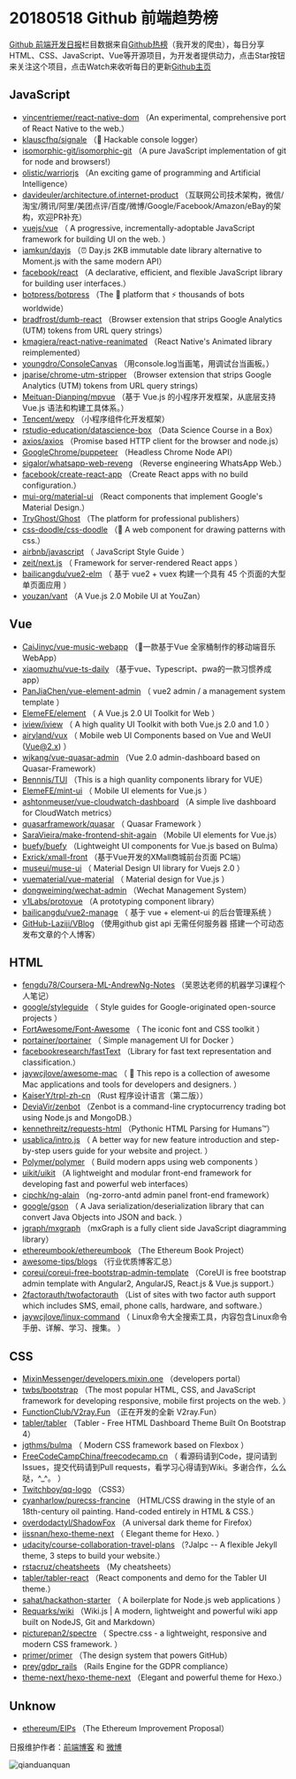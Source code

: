 # 20180518 Github 前端趋势榜

[Github 前端开发日报](https://qdkfweb.cn/c/news)栏目数据来自[Github热榜](https://github.qdkfweb.cn/)（我开发的爬虫），每日分享HTML、CSS、JavaScript、Vue等开源项目，为开发者提供动力，点击Star按钮来关注这个项目，点击Watch来收听每日的更新[Github主页](https://github.com/kujian/githubTrending)
## JavaScript

* [vincentriemer/react-native-dom](https://github.com/vincentriemer/react-native-dom) （An experimental, comprehensive port of React Native to the web.）
* [klauscfhq/signale](https://github.com/klauscfhq/signale) （👋 Hackable console logger）
* [isomorphic-git/isomorphic-git](https://github.com/isomorphic-git/isomorphic-git) （A pure JavaScript implementation of git for node and browsers!）
* [olistic/warriorjs](https://github.com/olistic/warriorjs) （An exciting game of programming and Artificial Intelligence）
* [davideuler/architecture.of.internet-product](https://github.com/davideuler/architecture.of.internet-product) （互联网公司技术架构，微信/淘宝/腾讯/阿里/美团点评/百度/微博/Google/Facebook/Amazon/eBay的架构，欢迎PR补充）
* [vuejs/vue](https://github.com/vuejs/vue) （
        A progressive, incrementally-adoptable JavaScript framework for building UI on the web.
      ）
* [iamkun/dayjs](https://github.com/iamkun/dayjs) （⏰ Day.js 2KB immutable date library alternative to Moment.js with the same modern API）
* [facebook/react](https://github.com/facebook/react) （A declarative, efficient, and flexible JavaScript library for building user interfaces.）
* [botpress/botpress](https://github.com/botpress/botpress) （The 🤖 platform that ⚡ thousands of bots worldwide）
* [bradfrost/dumb-react](https://github.com/bradfrost/dumb-react) （Browser extension that strips Google Analytics (UTM) tokens from URL query strings）
* [kmagiera/react-native-reanimated](https://github.com/kmagiera/react-native-reanimated) （React Native's Animated library reimplemented）
* [youngdro/ConsoleCanvas](https://github.com/youngdro/ConsoleCanvas) （用console.log当画笔，用调试台当画板。）
* [jparise/chrome-utm-stripper](https://github.com/jparise/chrome-utm-stripper) （Browser extension that strips Google Analytics (UTM) tokens from URL query strings）
* [Meituan-Dianping/mpvue](https://github.com/Meituan-Dianping/mpvue) （基于 Vue.js 的小程序开发框架，从底层支持 Vue.js 语法和构建工具体系。）
* [Tencent/wepy](https://github.com/Tencent/wepy) （小程序组件化开发框架）
* [rstudio-education/datascience-box](https://github.com/rstudio-education/datascience-box) （Data Science Course in a Box）
* [axios/axios](https://github.com/axios/axios) （Promise based HTTP client for the browser and node.js）
* [GoogleChrome/puppeteer](https://github.com/GoogleChrome/puppeteer) （Headless Chrome Node API）
* [sigalor/whatsapp-web-reveng](https://github.com/sigalor/whatsapp-web-reveng) （Reverse engineering WhatsApp Web.）
* [facebook/create-react-app](https://github.com/facebook/create-react-app) （Create React apps with no build configuration.）
* [mui-org/material-ui](https://github.com/mui-org/material-ui) （React components that implement Google's Material Design.）
* [TryGhost/Ghost](https://github.com/TryGhost/Ghost) （The platform for professional publishers）
* [css-doodle/css-doodle](https://github.com/css-doodle/css-doodle) （🎨 A web component for drawing patterns with css.）
* [airbnb/javascript](https://github.com/airbnb/javascript) （
        JavaScript Style Guide
      ）
* [zeit/next.js](https://github.com/zeit/next.js) （
        Framework for server-rendered React apps
      ）
* [bailicangdu/vue2-elm](https://github.com/bailicangdu/vue2-elm) （
        基于 vue2 + vuex 构建一个具有 45 个页面的大型单页面应用
      ）
* [youzan/vant](https://github.com/youzan/vant) （A Vue.js 2.0 Mobile UI at YouZan）

## Vue

* [CaiJinyc/vue-music-webapp](https://github.com/CaiJinyc/vue-music-webapp) （🌈一款基于Vue 全家桶制作的移动端音乐 WebApp）
* [xiaomuzhu/vue-ts-daily](https://github.com/xiaomuzhu/vue-ts-daily) （基于vue、Typescript、pwa的一款习惯养成app）
* [PanJiaChen/vue-element-admin](https://github.com/PanJiaChen/vue-element-admin) （
        vue2 admin / a management system template
      ）
* [ElemeFE/element](https://github.com/ElemeFE/element) （
        A Vue.js 2.0 UI Toolkit for Web
      ）
* [iview/iview](https://github.com/iview/iview) （
        A high quality UI Toolkit with both Vue.js 2.0 and 1.0
      ）
* [airyland/vux](https://github.com/airyland/vux) （
        Mobile web UI Components based on Vue and WeUI (Vue@2.x)
      ）
* [wjkang/vue-quasar-admin](https://github.com/wjkang/vue-quasar-admin) （Vue 2.0 admin-dashboard based on Quasar-Framework）
* [Bennnis/TUI](https://github.com/Bennnis/TUI) （This is a high quanlity components library for VUE）
* [ElemeFE/mint-ui](https://github.com/ElemeFE/mint-ui) （
        Mobile UI elements for Vue.js
      ）
* [ashtonmeuser/vue-cloudwatch-dashboard](https://github.com/ashtonmeuser/vue-cloudwatch-dashboard) （A simple live dashboard for CloudWatch metrics）
* [quasarframework/quasar](https://github.com/quasarframework/quasar) （
        Quasar Framework
      ）
* [SaraVieira/make-frontend-shit-again](https://github.com/SaraVieira/make-frontend-shit-again) （Mobile UI elements for Vue.js）
* [buefy/buefy](https://github.com/buefy/buefy) （Lightweight UI components for Vue.js based on Bulma）
* [Exrick/xmall-front](https://github.com/Exrick/xmall-front) （基于Vue开发的XMall商城前台页面 PC端）
* [museui/muse-ui](https://github.com/museui/muse-ui) （
        Material Design UI library for Vuejs 2.0
      ）
* [vuematerial/vue-material](https://github.com/vuematerial/vue-material) （
        Material design for Vue.js
      ）
* [dongweiming/wechat-admin](https://github.com/dongweiming/wechat-admin) （Wechat Management System）
* [v1Labs/protovue](https://github.com/v1Labs/protovue) （A prototyping component library）
* [bailicangdu/vue2-manage](https://github.com/bailicangdu/vue2-manage) （
        基于 vue + element-ui 的后台管理系统
      ）
* [GitHub-Laziji/VBlog](https://github.com/GitHub-Laziji/VBlog) （使用github gist api 无需任何服务器 搭建一个可动态发布文章的个人博客）

## HTML

* [fengdu78/Coursera-ML-AndrewNg-Notes](https://github.com/fengdu78/Coursera-ML-AndrewNg-Notes) （吴恩达老师的机器学习课程个人笔记）
* [google/styleguide](https://github.com/google/styleguide) （
        Style guides for Google-originated open-source projects
      ）
* [FortAwesome/Font-Awesome](https://github.com/FortAwesome/Font-Awesome) （
        The iconic font and CSS toolkit
      ）
* [portainer/portainer](https://github.com/portainer/portainer) （
        Simple management UI for Docker
      ）
* [facebookresearch/fastText](https://github.com/facebookresearch/fastText) （Library for fast text representation and classification.）
* [jaywcjlove/awesome-mac](https://github.com/jaywcjlove/awesome-mac) （
         This repo is a collection of awesome Mac applications and tools for developers and designers.
      ）
* [KaiserY/trpl-zh-cn](https://github.com/KaiserY/trpl-zh-cn) （Rust 程序设计语言（第二版））
* [DeviaVir/zenbot](https://github.com/DeviaVir/zenbot) （Zenbot is a command-line cryptocurrency trading bot using Node.js and MongoDB.）
* [kennethreitz/requests-html](https://github.com/kennethreitz/requests-html) （Pythonic HTML Parsing for Humans™）
* [usablica/intro.js](https://github.com/usablica/intro.js) （
        A better way for new feature introduction and step-by-step users guide for your website and project.
      ）
* [Polymer/polymer](https://github.com/Polymer/polymer) （
        Build modern apps using web components
      ）
* [uikit/uikit](https://github.com/uikit/uikit) （A lightweight and modular front-end framework for developing fast and powerful web interfaces）
* [cipchk/ng-alain](https://github.com/cipchk/ng-alain) （ng-zorro-antd admin panel front-end framework）
* [google/gson](https://github.com/google/gson) （
        A Java serialization/deserialization library that can convert Java Objects into JSON and back.
      ）
* [jgraph/mxgraph](https://github.com/jgraph/mxgraph) （mxGraph is a fully client side JavaScript diagramming library）
* [ethereumbook/ethereumbook](https://github.com/ethereumbook/ethereumbook) （The Ethereum Book Project）
* [awesome-tips/blogs](https://github.com/awesome-tips/blogs) （行业优质博客汇总）
* [coreui/coreui-free-bootstrap-admin-template](https://github.com/coreui/coreui-free-bootstrap-admin-template) （CoreUI is free bootstrap admin template with Angular2, AngularJS, React.js &amp; Vue.js support.）
* [2factorauth/twofactorauth](https://github.com/2factorauth/twofactorauth) （List of sites with two factor auth support which includes SMS, email, phone calls, hardware, and software.）
* [jaywcjlove/linux-command](https://github.com/jaywcjlove/linux-command) （
        Linux命令大全搜索工具，内容包含Linux命令手册、详解、学习、搜集。
      ）

## CSS

* [MixinMessenger/developers.mixin.one](https://github.com/MixinMessenger/developers.mixin.one) （developers portal）
* [twbs/bootstrap](https://github.com/twbs/bootstrap) （The most popular HTML, CSS, and JavaScript framework for developing responsive, mobile first projects on the web.
      ）
* [FunctionClub/V2ray.Fun](https://github.com/FunctionClub/V2ray.Fun) （正在开发的全新 V2ray.Fun）
* [tabler/tabler](https://github.com/tabler/tabler) （Tabler - Free HTML Dashboard Theme Built On Bootstrap 4）
* [jgthms/bulma](https://github.com/jgthms/bulma) （
        Modern CSS framework based on Flexbox
      ）
* [FreeCodeCampChina/freecodecamp.cn](https://github.com/FreeCodeCampChina/freecodecamp.cn) （
        看源码请到Code，提问请到Issues，提交代码请到Pull requests，看学习心得请到Wiki。多谢合作，么么哒，^_^。
      ）
* [Twitchboy/qq-logo](https://github.com/Twitchboy/qq-logo) （CSS3）
* [cyanharlow/purecss-francine](https://github.com/cyanharlow/purecss-francine) （HTML/CSS drawing in the style of an 18th-century oil painting. Hand-coded entirely in HTML &amp; CSS.）
* [overdodactyl/ShadowFox](https://github.com/overdodactyl/ShadowFox) （A universal dark theme for Firefox）
* [iissnan/hexo-theme-next](https://github.com/iissnan/hexo-theme-next) （
        Elegant theme for Hexo. 
      ）
* [udacity/course-collaboration-travel-plans](https://github.com/udacity/course-collaboration-travel-plans) （?Jalpc -- A flexible Jekyll theme, 3 steps to build your website.）
* [rstacruz/cheatsheets](https://github.com/rstacruz/cheatsheets) （My cheatsheets）
* [tabler/tabler-react](https://github.com/tabler/tabler-react) （React components and demo for the Tabler UI theme.）
* [sahat/hackathon-starter](https://github.com/sahat/hackathon-starter) （
        A boilerplate for Node.js web applications
      ）
* [Requarks/wiki](https://github.com/Requarks/wiki) （Wiki.js | A modern, lightweight and powerful wiki app built on NodeJS, Git and Markdown）
* [picturepan2/spectre](https://github.com/picturepan2/spectre) （
        Spectre.css - a lightweight, responsive and modern CSS framework.
      ）
* [primer/primer](https://github.com/primer/primer) （The design system that powers GitHub）
* [prey/gdpr_rails](https://github.com/prey/gdpr_rails) （Rails Engine for the GDPR compliance）
* [theme-next/hexo-theme-next](https://github.com/theme-next/hexo-theme-next) （Elegant and powerful theme for Hexo.）

## Unknow

* [ethereum/EIPs](https://github.com/ethereum/EIPs) （The Ethereum Improvement Proposal）


日报维护作者：[前端博客](https://qdkfweb.cn/) 和 [微博](https://qdkfweb.cn/go/weibo)

![qianduanquan](https://user-images.githubusercontent.com/3055447/38468989-651132ac-3b80-11e8-8e6b-15122322a9d7.png)